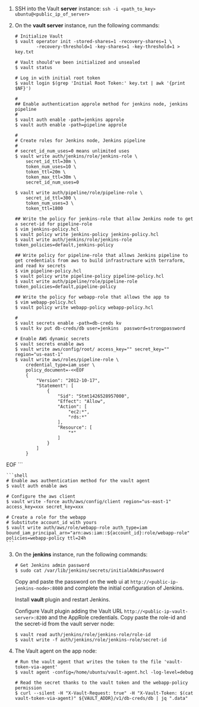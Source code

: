 1. SSH into the Vault **server** instance: `ssh -i <path_to_key> ubuntu@<public_ip_of_server>`

2. On the **vault server** instance, run the following commands:

    ```shell
    # Initialize Vault
    $ vault operator init -stored-shares=1 -recovery-shares=1 \
            -recovery-threshold=1 -key-shares=1 -key-threshold=1 > key.txt

    # Vault should've been initialized and unsealed
    $ vault status

    # Log in with initial root token
    $ vault login $(grep 'Initial Root Token:' key.txt | awk '{print $NF}')

    #
    ## Enable authentication approle method for jenkins node, jenkins pipeline
    #
    $ vault auth enable -path=jenkins approle
    $ vault auth enable -path=pipeline approle

    #
    # Create roles for Jenkins node, Jenkins pipeline
    #
    # secret_id_num_uses=0 means unlimited uses
    $ vault write auth/jenkins/role/jenkins-role \
        secret_id_ttl=30m \
        token_num_uses=10 \
        token_ttl=20m \
        token_max_ttl=30m \
        secret_id_num_uses=0

    $ vault write auth/pipeline/role/pipeline-role \
        secret_id_ttl=300 \
        token_num_uses=3 \
        token_ttl=1800

    ## Write the policy for jenkins-role that allow Jenkins node to get a secret-id for pipeline-role
    $ vim jenkins-policy.hcl
    $ vault policy write jenkins-policy jenkins-policy.hcl
    $ vault write auth/jenkins/role/jenkins-role token_policies=default,jenkins-policy

    ## Write policy for pipeline-role that allows Jenkins pipeline to get credentials from aws to build infrastructure with terraform, and read kv secrets
    $ vim pipeline-policy.hcl
    $ vault policy write pipeline-policy pipeline-policy.hcl
    $ vault write auth/pipeline/role/pipeline-role token_policies=default,pipeline-policy

    ## Write the policy for webapp-role that allows the app to 
    $ vim webapp-policy.hcl
    $ vault policy write webapp-policy webapp-policy.hcl

    # 
    $ vault secrets enable -path=db-creds kv
    $ vault kv put db-creds/db user=jenkins  password=strongpassword

    # Enable AWS dynamic secrets
    $ vault secrets enable aws
    $ vault write aws/config/root/ access_key="" secret_key="" region="us-east-1"
    $ vault write aws/roles/pipeline-role \
        credential_type=iam_user \
        policy_document=-<<EOF
        {
            "Version": "2012-10-17",
            "Statement": [
                {
                    "Sid": "Stmt1426528957000",
                    "Effect": "Allow",
                    "Action": [
                        "ec2:*",
                        "rds:*"
                    ],
                    "Resource": [
                        "*"
                    ]
                }
            ]
        }
EOF
    ```

    ```shell
    # Enable aws authentication method for the vault agent
    $ vault auth enable aws

    # Configure the aws client
    $ vault write -force auth/aws/config/client region="us-east-1" access_key=xxx secret_key=xxx

    # Create a role for the webapp
    # Substitute account_id with yours
    $ vault write auth/aws/role/webapp-role auth_type=iam bound_iam_principal_arn="arn:aws:iam::${account_id}:role/webapp-role" policies=webapp-policy ttl=24h
    ```

3. On the **jenkins** instance, run the following commands:

    ```shell
    # Get Jenkins admin password
    $ sudo cat /var/lib/jenkins/secrets/initialAdminPassword
    ```

    Copy and paste the password on the web ui at `http://<public-ip-jenkins-node>:8080` and complete the initial configuration of Jenkins.

    Install **vault** plugin and restart Jenkins.

    Configure Vault plugin adding the Vault URL `http://<public-ip-vault-server>:8200` and the AppRole credentials. Copy paste the role-id and the secret-id from the vault server node:

    ```shell
    $ vault read auth/jenkins/role/jenkins-role/role-id
    $ vault write -f auth/jenkins/role/jenkins-role/secret-id
    ```

4. The Vault agent on the app node:

    ```shell
    # Run the vault agent that writes the token to the file 'vault-token-via-agent'
    $ vault agent -config=/home/ubuntu/vault-agent.hcl -log-level=debug

    # Read the secret thanks to the vault token and the webapp-policy permission
    $ curl --silent -H "X-Vault-Request: true" -H "X-Vault-Token: $(cat vault-token-via-agent)" ${VAULT_ADDR}/v1/db-creds/db | jq ".data"
    ```